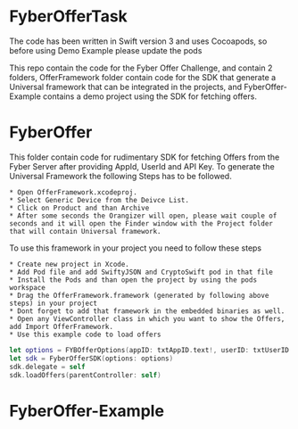 # FyberOfferTask
The code has been written in Swift version 3 and uses Cocoapods, so before using Demo Example please update the pods

This repo contain the code for the Fyber Offer Challenge, and contain 2 folders, OfferFramework folder contain code for the SDK that generate a Universal framework that can be integrated in the projects, and FyberOffer-Example contains a demo project using the SDK for fetching offers.


# FyberOffer

This folder contain code for rudimentary SDK for fetching Offers from the Fyber Server after providing AppId, UserId and API Key. To generate the Universal Framework the following Steps has to be followed.


    * Open OfferFramework.xcodeproj.
    * Select Generic Device from the Deivce List.
    * Click on Product and than Archive
    * After some seconds the Orangizer will open, please wait couple of seconds and it will open the Finder window with the Project folder that will contain Universal framework.

To use this framework in your project you need to follow these steps

    * Create new project in Xcode.
    * Add Pod file and add SwiftyJSON and CryptoSwift pod in that file
    * Install the Pods and than open the project by using the pods workspace
    * Drag the OfferFramework.framework (generated by following above steps) in your project
    * Dont forget to add that framework in the embedded binaries as well.
    * Open any ViewController class in which you want to show the Offers, add Import OfferFramework.
    * Use this example code to load offers
```swift
let options = FYBOfferOptions(appID: txtAppID.text!, userID: txtUserID.text!, securityToken: txtToken.text!)
let sdk = FyberOfferSDK(options: options)
sdk.delegate = self
sdk.loadOffers(parentController: self)
```

# FyberOffer-Example

